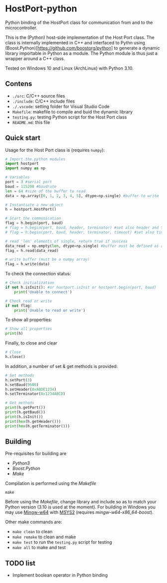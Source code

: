 # HostPort-python

 Python binding of the HostPort  class for communication from and to the microcontroller.

This is the (Python) host-side implementation of the Host Port class. The class is internally implemented in C++ and interfaced to Pythn using (Boost.Python)[https://github.com/boostorg/python] to generate a dynamic library importable in Python as a module. The Python module is thus just a wrapper around a C++ class.

Tested on Windows 10 and Linux (ArchLinux) with Python 3.10.

## Contens

* `./src`: C/C++ source files
* `./include`: C/C++ include files
* `./.vscode`: setting folder for Visual Studio Code
* `Makefile`: makefile to compile and buid the dynamic library
* `testing.py`: testing Python script for the Host Port class
* `README.md`: this file

## Quick start

Usage for the Host Port class is (requires `numpy`):

```python
# Import the python modules
import hostport
import numpy as np

# Variables
port = 3 #serial port
baud = 115200 #baudrate
len = 64 #size of the buffer to read
data = np.array([0, 1, 2, 3, 4, 5], dtype=np.single) #buffer to write

# Instantiate a new object
h = hostport.HostPort()

# Start the communication
flag = h.begin(port, baud)
# flag = h.begin(port, baud, header, terminator) #set also header and terminator
# flag = h.begin(port, baud, header, terminator, timeout) #set also timeout

# read 'len' elements of single, return true if success
data_read = np.empty(len, dtype=np.single) #buffer must be defined as a numpy array
flag = h.read(data_read)

# write buffer (must be a numpy array)
flag = h.write(data)
```

To check the connection status:

```python
# Check initialization
if not h.isInit(): #or hostport.isInit or hostport.begin(port, baud)
    print('Unable to connect')

# Check read or write
if not flag:
    print('Unable to read or write')
```

To show all properties:

```python
# Show all properties
print(h)
```

Finally, to close and clear

```python
# Close
h.close()
```

In addition, a number of set & get methods is provided:

```python
# Set methods
h.setPort(3)
h.setBaud(9600)
h.setHeader(0xABDE1234)
h.setTerminator(0x1234ABCD)

# Get methods
print(h.getPort())
print(h.getBaud())
print(h.isInit())
print(hex(h.getHeader()))
print(hex(h.getTerminator()))
```

## Building

Pre-requisites for building are

* *Python3*
* *Boost.Python*
* *Make*

Compilation is performed using the *Makefile*

```shell
make
```

Before using the *Makefile*, change library and include so as to match your Python version (3.10 is used at the moment). For building in Windows you may use [Mingw-w64](https://www.mingw-w64.org/) with [MSYS2](https://www.msys2.org/) (requires *mingw-w64-x86_64-boost*).

Other make commands are: 

* `make clean` to clean
* `make remake` to clean and make
* `make test` to run the `testing.py` script for testing
* `make all` to make and test

## TODO list

* Implement boolean operator in Python binding
